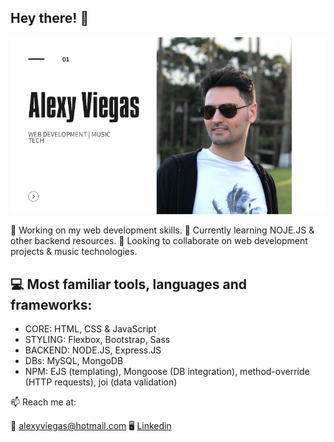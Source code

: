 ## Hey there! 👋

![image](https://github.com/a-gva/a-gva/blob/main/portfolio-cover-sm.png)


🔭 Working on my web development skills.
🌱 Currently learning NOJE.JS & other backend resources.
👯 Looking to collaborate on web development projects & music technologies.

## 💻 Most familiar tools, languages and frameworks:
*   CORE:     HTML, CSS & JavaScript
*   STYLING:  Flexbox, Bootstrap, Sass
*   BACKEND:  NODE.JS, Express.JS
*   DBs:      MySQL, MongoDB
*   NPM:      EJS (templating), Mongoose (DB integration), method-override (HTTP requests), joi (data validation)


📫 Reach me at:

📧 [alexyviegas@hotmail.com](alexyviegas@hotmail.com)
🖥️ [Linkedin](https://www.linkedin.com/in/alexy-viegas-806ba571/)
